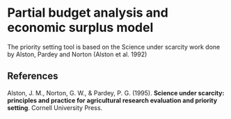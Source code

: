 # Partial budget analysis and economic surplus model
The priority setting tool is based on the Science under scarcity work done by Alston, Pardey and Norton (Alston et al. 1992)

## References
Alston, J. M., Norton, G. W., & Pardey, P. G. (1995). __Science under scarcity: principles and practice for agricultural research evaluation and priority setting__. Cornell University Press. 
